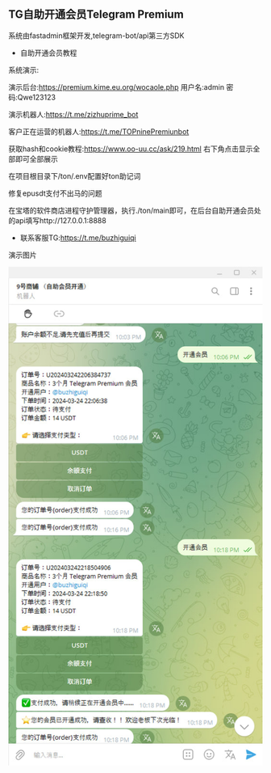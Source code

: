 ## TG自助开通会员Telegram Premium

系统由fastadmin框架开发,telegram-bot/api第三方SDK

- 自助开通会员教程

系统演示:

演示后台:https://premium.kime.eu.org/wocaole.php  用户名:admin    密码:Qwe123123

演示机器人:https://t.me/zizhuprime_bot

客户正在运营的机器人:https://t.me/TOPninePremiunbot

获取hash和cookie教程:https://www.oo-uu.cc/ask/219.html 右下角点击显示全部即可全部展示

在项目根目录下/ton/.env配置好ton助记词

修复epusdt支付不出马的问题

在宝塔的软件商店进程守护管理器，执行./ton/main即可，在后台自助开通会员处的api填写http://127.0.0.1:8888

- 联系客服TG:https://t.me/buzhiguiqi

演示图片

![演示图片](https://github.com/tuziaichiwobiancao/premium/blob/main/photo_2024-03-24_23-30-25.jpg "演示图片")